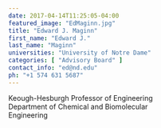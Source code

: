 ```yaml
---
date: 2017-04-14T11:25:05-04:00
featured_image: "EdMaginn.jpg"
title: "Edward J. Maginn"
first_name: "Edward J." 
last_name: "Maginn" 
universities: "University of Notre Dame"
categories: [ "Advisory Board" ]
contact_info: "ed@nd.edu"
ph: "+1 574 631 5687"
---
```


Keough-Hesburgh Professor of Engineering\
Department of Chemical and Biomolecular\
Engineering




